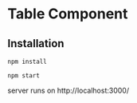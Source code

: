 # Table Component

## Installation

`npm install`

`npm start`

server runs on http://localhost:3000/
